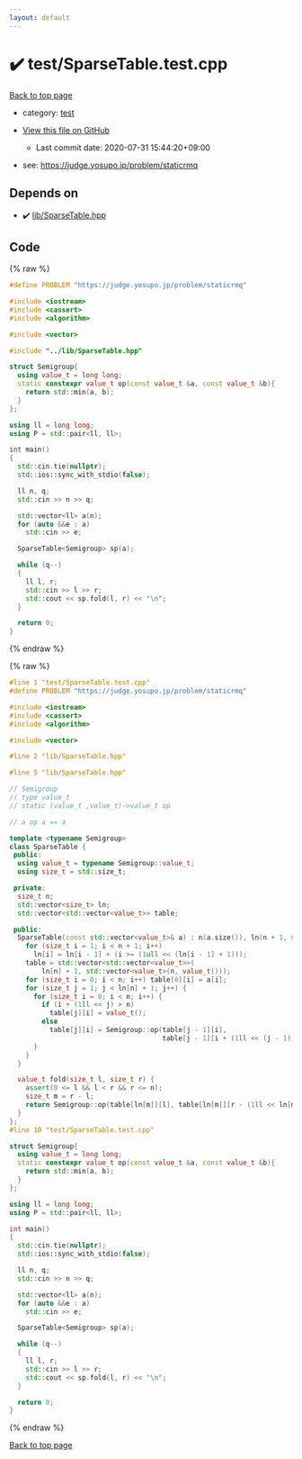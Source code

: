 ```yaml
---
layout: default
---
```


<!-- mathjax config similar to math.stackexchange -->
<script type="text/javascript" async
  src="https://cdnjs.cloudflare.com/ajax/libs/mathjax/2.7.5/MathJax.js?config=TeX-MML-AM_CHTML">
</script>
<script type="text/x-mathjax-config">
  MathJax.Hub.Config({
    TeX: { equationNumbers: { autoNumber: "AMS" }},
    tex2jax: {
      inlineMath: [ ['$','$'] ],
      processEscapes: true
    },
    "HTML-CSS": { matchFontHeight: false },
    displayAlign: "left",
    displayIndent: "2em"
  });
</script>

<script type="text/javascript" src="https://cdnjs.cloudflare.com/ajax/libs/jquery/3.4.1/jquery.min.js"></script>
<script src="https://cdn.jsdelivr.net/npm/jquery-balloon-js@1.1.2/jquery.balloon.min.js" integrity="sha256-ZEYs9VrgAeNuPvs15E39OsyOJaIkXEEt10fzxJ20+2I=" crossorigin="anonymous"></script>
<script type="text/javascript" src="../../assets/js/copy-button.js"></script>
<link rel="stylesheet" href="../../assets/css/copy-button.css" />


# :heavy_check_mark: test/SparseTable.test.cpp

<a href="../../index.html">Back to top page</a>

* category: <a href="../../index.html#098f6bcd4621d373cade4e832627b4f6">test</a>
* <a href="{{ site.github.repository_url }}/blob/master/test/SparseTable.test.cpp">View this file on GitHub</a>
    - Last commit date: 2020-07-31 15:44:20+09:00


* see: <a href="https://judge.yosupo.jp/problem/staticrmq">https://judge.yosupo.jp/problem/staticrmq</a>


## Depends on

* :heavy_check_mark: <a href="../../library/lib/SparseTable.hpp.html">lib/SparseTable.hpp</a>


## Code

<a id="unbundled"></a>
{% raw %}
```cpp
#define PROBLEM "https://judge.yosupo.jp/problem/staticrmq"

#include <iostream>
#include <cassert>
#include <algorithm>

#include <vector>

#include "../lib/SparseTable.hpp"

struct Semigroup{
  using value_t = long long;
  static constexpr value_t op(const value_t &a, const value_t &b){
    return std::min(a, b);
  }
};

using ll = long long;
using P = std::pair<ll, ll>;

int main()
{
  std::cin.tie(nullptr);
  std::ios::sync_with_stdio(false);

  ll n, q;
  std::cin >> n >> q;

  std::vector<ll> a(n);
  for (auto &&e : a)
    std::cin >> e;

  SparseTable<Semigroup> sp(a);

  while (q--)
  {
    ll l, r;
    std::cin >> l >> r;
    std::cout << sp.fold(l, r) << "\n";
  }

  return 0;
}
```
{% endraw %}

<a id="bundled"></a>
{% raw %}
```cpp
#line 1 "test/SparseTable.test.cpp"
#define PROBLEM "https://judge.yosupo.jp/problem/staticrmq"

#include <iostream>
#include <cassert>
#include <algorithm>

#include <vector>

#line 2 "lib/SparseTable.hpp"

#line 5 "lib/SparseTable.hpp"

// Semigroup
// type value_t
// static (value_t ,value_t)->value_t op

// a op a == a

template <typename Semigroup>
class SparseTable {
 public:
  using value_t = typename Semigroup::value_t;
  using size_t = std::size_t;

 private:
  size_t n;
  std::vector<size_t> ln;
  std::vector<std::vector<value_t>> table;

 public:
  SparseTable(const std::vector<value_t>& a) : n(a.size()), ln(n + 1, 0) {
    for (size_t i = 1; i < n + 1; i++)
      ln[i] = ln[i - 1] + (i >= (1ull << (ln[i - 1] + 1)));
    table = std::vector<std::vector<value_t>>(
        ln[n] + 1, std::vector<value_t>(n, value_t()));
    for (size_t i = 0; i < n; i++) table[0][i] = a[i];
    for (size_t j = 1; j < ln[n] + 1; j++) {
      for (size_t i = 0; i < n; i++) {
        if (i + (1ll << j) > n)
          table[j][i] = value_t();
        else
          table[j][i] = Semigroup::op(table[j - 1][i],
                                      table[j - 1][i + (1ll << (j - 1))]);
      }
    }
  }

  value_t fold(size_t l, size_t r) {
    assert(0 <= l && l < r && r <= n);
    size_t m = r - l;
    return Semigroup::op(table[ln[m]][l], table[ln[m]][r - (1ll << ln[m])]);
  }
};
#line 10 "test/SparseTable.test.cpp"

struct Semigroup{
  using value_t = long long;
  static constexpr value_t op(const value_t &a, const value_t &b){
    return std::min(a, b);
  }
};

using ll = long long;
using P = std::pair<ll, ll>;

int main()
{
  std::cin.tie(nullptr);
  std::ios::sync_with_stdio(false);

  ll n, q;
  std::cin >> n >> q;

  std::vector<ll> a(n);
  for (auto &&e : a)
    std::cin >> e;

  SparseTable<Semigroup> sp(a);

  while (q--)
  {
    ll l, r;
    std::cin >> l >> r;
    std::cout << sp.fold(l, r) << "\n";
  }

  return 0;
}

```
{% endraw %}

<a href="../../index.html">Back to top page</a>

